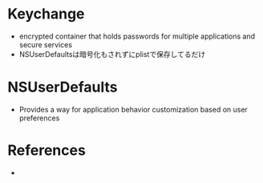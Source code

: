 
# Keychange

+ encrypted container that holds passwords for multiple applications and secure services
+ NSUserDefaultsは暗号化もされずにplistで保存してるだけ

# NSUserDefaults

+ Provides a way for application behavior customization based on user preferences 



# References

+ [](https://stackoverflow.com/questions/12090136/difference-between-keychain-and-nsuserdefault)